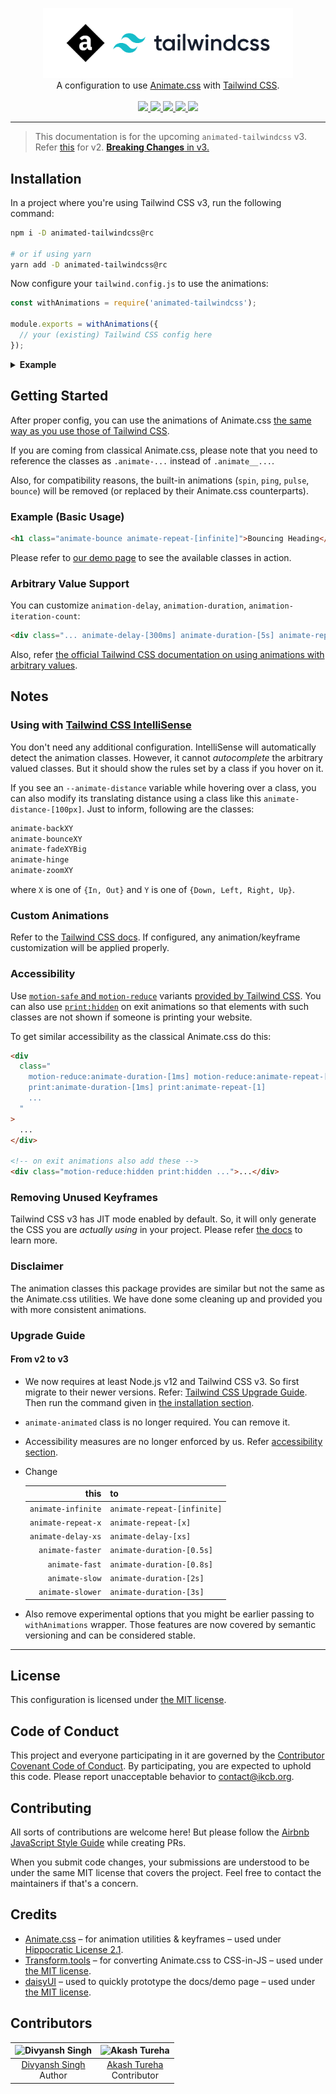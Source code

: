 <!-- markdownlint-disable MD033 MD041 -->
<p align="center">
  <a href="https://github.com/ikcb/animated-tailwindcss"><img src="logo.svg" width="400" /></a>
  <br />
  A configuration to use <a href="https://github.com/animate-css/animate.css">Animate.css</a> with
  <a href="https://github.com/tailwindlabs/tailwindcss">Tailwind CSS</a>.
  <br />
  <br />
  <a href="https://github.com/animate-css/animate.css/releases/tag/v4.1.1">
    <img src="https://img.shields.io/badge/animate.css-v4.1.1-007EC6?style=flat-square" />
  </a>
  <a href="https://www.npmjs.com/package/animated-tailwindcss">
    <img src="https://img.shields.io/npm/v/animated-tailwindcss?style=flat-square" />
    <img src="https://img.shields.io/npm/dm/animated-tailwindcss?logo=npm&style=flat-square" />
  </a>
  <a href="LICENSE">
    <img src="https://img.shields.io/npm/l/animated-tailwindcss?style=flat-square" />
  </a>
  <a href="https://conventionalcommits.org">
    <img src="https://img.shields.io/badge/conventional%20commits-1.0.0-yellow.svg?style=flat-square" />
  </a>
</p>

---

> This documentation is for the upcoming `animated-tailwindcss` v3. Refer [this](https://www.npmjs.com/package/animated-tailwindcss/v/2.6.1) for v2. [**Breaking Changes** in v3.](#upgrade-guide)

## Installation

In a project where you're using Tailwind CSS v3, run the following command:

```sh
npm i -D animated-tailwindcss@rc

# or if using yarn
yarn add -D animated-tailwindcss@rc
```

Now configure your `tailwind.config.js` to use the animations:

```js
const withAnimations = require('animated-tailwindcss');

module.exports = withAnimations({
  // your (existing) Tailwind CSS config here
});
```

<details>
  <summary><b>Example</b></summary>
  <br />

```js
// tailwind.config.js
const withAnimations = require('animated-tailwindcss');

module.exports = withAnimations({
  content: [],
  theme: { extend: {} },
  variants: { extend: {} },
  plugins: [],
});
```

</details>

## Getting Started

After proper config, you can use the animations of Animate.css [the same way as you use those of Tailwind CSS](https://tailwindcss.com/docs/animation).

If you are coming from classical Animate.css, please note that you need to reference the classes as `.animate-...` instead of `.animate__...`.

Also, for compatibility reasons, the built-in animations (`spin`, `ping`, `pulse`, `bounce`) will be removed (or replaced by their Animate.css counterparts).

### Example (Basic Usage)

```html
<h1 class="animate-bounce animate-repeat-[infinite]">Bouncing Heading</h1>
```

Please refer to [our demo page](https://ikcb.org/animated-tailwindcss) to see the available classes in action.

### Arbitrary Value Support

You can customize `animation-delay`, `animation-duration`, `animation-iteration-count`:

```html
<div class="... animate-delay-[300ms] animate-duration-[5s] animate-repeat-[5] ...">...</div>
```

Also, refer [the official Tailwind CSS documentation on using animations with arbitrary values](https://tailwindcss.com/docs/animation#arbitrary-values).

## Notes

### Using with [Tailwind CSS IntelliSense](vscode:extension/bradlc.vscode-tailwindcss)

You don't need any additional configuration. IntelliSense will automatically detect the animation classes. However, it cannot _autocomplete_ the arbitrary valued classes. But it should show the rules set by a class if you hover on it.

If you see an `--animate-distance` variable while hovering over a class, you can also modify its translating distance using a class like this `animate-distance-[100px]`. Just to inform, following are the classes:

```txt
animate-backXY
animate-bounceXY
animate-fadeXYBig
animate-hinge
animate-zoomXY
```

where `X` is one of `{In, Out}` and `Y` is one of `{Down, Left, Right, Up}`.

### Custom Animations

Refer to the [Tailwind CSS docs](https://tailwindcss.com/docs/animation#customizing). If configured, any animation/keyframe customization will be applied properly.

### Accessibility

Use [`motion-safe` and `motion-reduce`](https://tailwindcss.com/docs/hover-focus-and-other-states#prefers-reduced-motion) variants [provided by Tailwind CSS](https://tailwindcss.com/docs/animation#prefers-reduced-motion). You can also use [`print:hidden`](https://tailwindcss.com/docs/hover-focus-and-other-states#print-styles) on exit animations so that elements with such classes are not shown if someone is printing your website.

To get similar accessibility as the classical Animate.css do this:

```html
<div
  class="
    motion-reduce:animate-duration-[1ms] motion-reduce:animate-repeat-[1]
    print:animate-duration-[1ms] print:animate-repeat-[1]
    ...
  "
>
  ...
</div>

<!-- on exit animations also add these -->
<div class="motion-reduce:hidden print:hidden ...">...</div>
```

### Removing Unused Keyframes

Tailwind CSS v3 has JIT mode enabled by default. So, it will only generate the CSS you are _actually using_ in your project. Please refer [the docs](https://tailwindcss.com/docs/optimizing-for-production) to learn more.

### Disclaimer

The animation classes this package provides are similar but not the same as the Animate.css utilities. We have done some cleaning up and provided you with more consistent animations.

### Upgrade Guide

#### From v2 to v3

- We now requires at least Node.js v12 and Tailwind CSS v3. So first migrate to their newer versions. Refer: [Tailwind CSS Upgrade Guide](https://tailwindcss.com/docs/upgrade-guide). Then run the command given in [the installation section](#installation).

- `animate-animated` class is no longer required. You can remove it.

- Accessibility measures are no longer enforced by us. Refer [accessibility section](#accessibility).

- Change

  |               this | to                          |
  | -----------------: | :-------------------------- |
  | `animate-infinite` | `animate-repeat-[infinite]` |
  | `animate-repeat-x` | `animate-repeat-[x]`        |
  | `animate-delay-xs` | `animate-delay-[xs]`        |
  |   `animate-faster` | `animate-duration-[0.5s]`   |
  |     `animate-fast` | `animate-duration-[0.8s]`   |
  |     `animate-slow` | `animate-duration-[2s]`     |
  |   `animate-slower` | `animate-duration-[3s]`     |

- Also remove experimental options that you might be earlier passing to `withAnimations` wrapper. Those features are now covered by semantic versioning and can be considered stable.

---

## License

This configuration is licensed under [the MIT license](LICENSE).

## Code of Conduct

This project and everyone participating in it are governed by the [Contributor Covenant Code of Conduct](CODE_OF_CONDUCT.md). By participating, you are expected to uphold this code. Please report unacceptable behavior to [contact@ikcb.org](mailto:contact@ikcb.org).

## Contributing

All sorts of contributions are welcome here! But please follow the [Airbnb JavaScript Style Guide](https://github.com/airbnb/javascript) while creating PRs.

When you submit code changes, your submissions are understood to be under the same MIT license that covers the project. Feel free to contact the maintainers if that's a concern.

## Credits

- [Animate.css](https://github.com/animate-css/animate.css) &ndash; for animation utilities & keyframes &ndash; used under [Hippocratic License 2.1](https://github.com/animate-css/animate.css/blob/main/LICENSE).
- [Transform.tools](https://github.com/ritz078/transform) &ndash; for converting Animate.css to CSS-in-JS &ndash; used under [the MIT license](https://github.com/ritz078/transform/blob/master/LICENSE).
- [daisyUI](https://github.com/saadeghi/daisyui) &ndash; used to quickly prototype the docs/demo page &ndash; used under [the MIT license](https://github.com/saadeghi/daisyui/blob/master/LICENSE).

## Contributors

| ![Divyansh Singh](https://avatars1.githubusercontent.com/u/40380293?v=4&s=100) | ![Akash Tureha](https://avatars1.githubusercontent.com/u/72198360?v=4&s=100) |
| :----------------------------------------------------------------------------: | :--------------------------------------------------------------------------: |
|           [Divyansh Singh](https://github.com/brc-dd) <br /> Author            |     [Akash Tureha](https://github.com/MrMischievousX) <br /> Contributor     |
